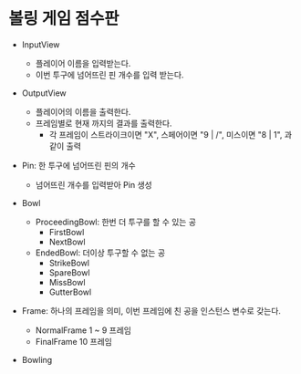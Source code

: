 # 볼링 게임 점수판
- InputView
  - 플레이어 이름을 입력받는다.
  - 이번 투구에 넘어뜨린 핀 개수를 입력 받는다.
- OutputView
  - 플레이어의 이름을 출력한다.
  - 프레임별로 현재 까지의 결과를 출력한다.
    - 각 프레임이 스트라이크이면 "X", 스페어이면 "9 | /", 미스이면 "8 | 1", 과 같이 출력
    
- Pin: 한 투구에 넘어뜨린 핀의 개수
  - 넘어뜨린 개수를 입력받아 Pin 생성
 
- Bowl
  - ProceedingBowl: 한번 더 투구를 할 수 있는 공
    - FirstBowl
    - NextBowl
  - EndedBowl: 더이상 투구할 수 없는 공
    - StrikeBowl
    - SpareBowl
    - MissBowl
    - GutterBowl

- Frame: 하나의 프레임을 의미, 이번 프레임에 친 공을 인스턴스 변수로 갖는다.
  - NormalFrame 1 ~ 9 프레임
  - FinalFrame 10 프레임

- Bowling
